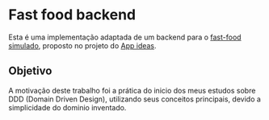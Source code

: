 # Fast food backend

Esta é uma implementação adaptada de um backend para o [fast-food simulado](https://github.com/florinpop17/app-ideas/blob/master/Projects/3-Advanced/FastFood-App.md), proposto no projeto do [App ideas](https://github.com/florinpop17/app-ideas).

## Objetivo

A motivação deste trabalho foi a prática do inicio dos meus estudos sobre DDD (Domain Driven Design), utilizando seus conceitos principais, devido a simplicidade do dominio inventado.
